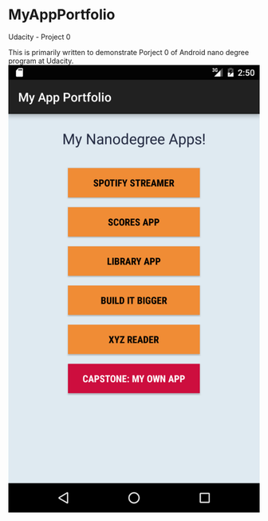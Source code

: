 # MyAppPortfolio
Udacity - Project 0

This is primarily written to demonstrate Porject 0 of Android nano degree program at Udacity.
![Alt text](/screenshot/Screenshot_20160206-025026.png)                                       
